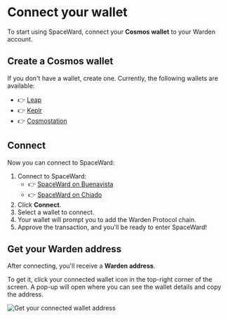 ﻿---
sidebar_position: 3
---

# Connect your wallet

To start using SpaceWard, connect your **Cosmos wallet** to your Warden account.

## Create a Cosmos wallet

If you don't have a wallet, create one. Currently, the following wallets are available:

- 👉 [Leap](https://leapwallet.io/download) 
- 👉 [Keplr](https://www.keplr.app/download)
- 👉 [Cosmostation](https://www.cosmostation.io/products/cosmostation_extension) 

## Connect

Now you can connect to SpaceWard:

1. Connect to SpaceWard:
   - 👉 [SpaceWard on Buenavista](https://spaceward.buenavista.wardenprotocol.org/)
   - 👉 [SpaceWard on Chiado](https://spaceward.chiado.wardenprotocol.org/)
2. Click **Connect**.    
3. Select a wallet to connect.    
4. Your wallet will prompt you to add the Warden Protocol chain.
5. Approve the transaction, and you'll be ready to enter SpaceWard!

## Get your Warden address

After connecting, you'll receive a **Warden address**.

To get it, click your connected wallet icon in the top-right corner of the screen. A pop-up will open where you can see the wallet details and copy the address.

![Get your connected wallet address](../../static/img/connected-wallet-address.png)
